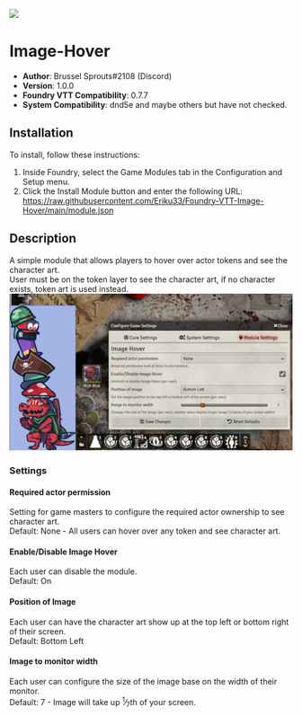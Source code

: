 ![](https://img.shields.io/badge/Foundry-v0.7.7-informational)

# Image-Hover

* **Author**: Brussel Sprouts#2108 (Discord)
* **Version**: 1.0.0
* **Foundry VTT Compatibility**: 0.7.7
* **System Compatibility**: dnd5e and maybe others but have not checked.

## Installation
To install, follow these instructions:

1.  Inside Foundry, select the Game Modules tab in the Configuration and Setup menu.
2.  Click the Install Module button and enter the following URL: https://raw.githubusercontent.com/Eriku33/Foundry-VTT-Image-Hover/main/module.json

## Description
A simple module that allows players to hover over actor tokens and see the character art.<br>
User must be on the token layer to see the character art, if no character exists, token art is used instead.
![preview](pics/image-hover-pic.PNG?raw=true)

### Settings
#### Required actor permission
Setting for game masters to configure the required actor ownership to see character art.<br>
Default: None - All users can hover over any token and see character art.
#### Enable/Disable Image Hover
Each user can disable the module.<br>
Default: On
#### Position of Image
Each user can have the character art show up at the top left or bottom right of their screen.<br>
Default: Bottom Left
#### Image to monitor width
Each user can configure the size of the image base on the width of their monitor.<br>
Default: 7 - Image will take up <sup>1</sup>&frasl;<sub>7</sub>th of your screen.
